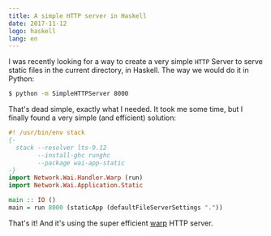 ```yaml
---
title: A simple HTTP server in Haskell
date: 2017-11-12
logo: haskell
lang: en
---
```


I was recently looking for a way to create a very simple `HTTP` Server to serve
static files in the current directory, in Haskell. The way we would do it in
Python:

```sh
$ python -m SimpleHTTPServer 8000
```

That's dead simple, exactly what I needed. It took me some time, but I finally
found a very simple (and efficient) solution:

```haskell
#! /usr/bin/env stack
{-
  stack --resolver lts-9.12
        --install-ghc runghc
        --package wai-app-static
-}
import Network.Wai.Handler.Warp (run)
import Network.Wai.Application.Static

main :: IO ()
main = run 8000 (staticApp (defaultFileServerSettings "."))
```

That's it! And it's using the super efficient [warp](http://www.aosabook.org/en/posa/warp.html)
HTTP server.
